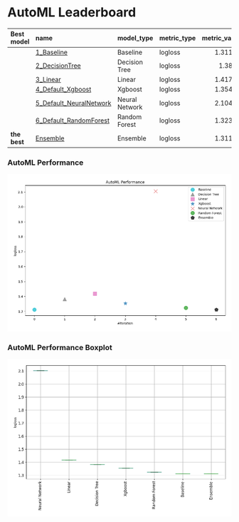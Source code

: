 # AutoML Leaderboard

| Best model   | name                                                         | model_type     | metric_type   |   metric_value |   train_time |
|:-------------|:-------------------------------------------------------------|:---------------|:--------------|---------------:|-------------:|
|              | [1_Baseline](1_Baseline/README.md)                           | Baseline       | logloss       |        1.31166 |         1.38 |
|              | [2_DecisionTree](2_DecisionTree/README.md)                   | Decision Tree  | logloss       |        1.3823  |         4.53 |
|              | [3_Linear](3_Linear/README.md)                               | Linear         | logloss       |        1.41746 |         3.47 |
|              | [4_Default_Xgboost](4_Default_Xgboost/README.md)             | Xgboost        | logloss       |        1.35404 |         4.72 |
|              | [5_Default_NeuralNetwork](5_Default_NeuralNetwork/README.md) | Neural Network | logloss       |        2.10467 |         3.58 |
|              | [6_Default_RandomForest](6_Default_RandomForest/README.md)   | Random Forest  | logloss       |        1.32322 |        19.57 |
| **the best** | [Ensemble](Ensemble/README.md)                               | Ensemble       | logloss       |        1.31165 |         0.59 |

### AutoML Performance
![AutoML Performance](ldb_performance.png)

### AutoML Performance Boxplot
![AutoML Performance Boxplot](ldb_performance_boxplot.png)
